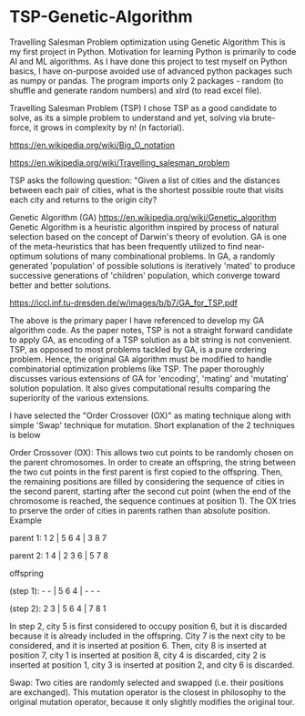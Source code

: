 # TSP-Genetic-Algorithm
Travelling Salesman Problem optimization using Genetic Algorithm
This is my first project in Python. Motivation for learning Python is primarily to code AI and ML algorithms. As I have done this project to test myself on Python basics, I have on-purpose avoided use of advanced python packages such as numpy or pandas. The program imports only 2 packages - random (to shuffle and generate random numbers) and xlrd (to read excel file).

Travelling Salesman Problem (TSP)
I chose TSP as a good candidate to solve, as its a simple problem to understand and yet, solving via brute-force, it grows in complexity by n! (n factorial).

https://en.wikipedia.org/wiki/Big_O_notation

https://en.wikipedia.org/wiki/Travelling_salesman_problem

TSP asks the following question: "Given a list of cities and the distances between each pair of cities, what is the shortest possible route that visits each city and returns to the origin city?

Genetic Algorithm (GA)
https://en.wikipedia.org/wiki/Genetic_algorithm Genetic Algorithm is a heuristic algorithm inspired by process of natural selection based on the concept of Darwin's theory of evolution. GA is one of the meta-heuristics that has been frequently utilized to find near-optimum solutions of many combinational problems. In GA, a randomly generated 'population' of possible solutions is iteratively 'mated' to produce successive generations of 'children' population, which converge toward better and better solutions.

https://iccl.inf.tu-dresden.de/w/images/b/b7/GA_for_TSP.pdf

The above is the primary paper I have referenced to develop my GA algorithm code. As the paper notes, TSP is not a straight forward candidate to apply GA, as encoding of a TSP solution as a bit string is not convenient. TSP, as opposed to most problems tackled by GA, is a pure ordering problem. Hence, the original GA algorithm must be modified to handle combinatorial optimization problems like TSP. The paper thoroughly discusses various extensions of GA for 'encoding', 'mating' and 'mutating' solution population. It also gives computational results comparing the superiority of the various extensions.

I have selected the "Order Crossover (OX)" as mating technique along with simple 'Swap' technique for mutation. Short explanation of the 2 techniques is below

Order Crossover (OX): This allows two cut points to be randomly chosen on the parent chromosomes. In order to create an offspring, the string between the two cut points in the first parent is first copied to the offspring. Then, the remaining positions are filled by considering the sequence of cities in the second parent, starting after the second cut point (when the end of the chromosome is reached, the sequence continues at position 1). The OX tries to prserve the order of cities in parents rathen than absolute position. Example

parent 1: 1 2 | 5 6 4 | 3 8 7

parent 2: 1 4 | 2 3 6 | 5 7 8

offspring

(step 1): - - | 5 6 4 | - - -

(step 2): 2 3 | 5 6 4 | 7 8 1

In step 2, city 5 is first considered to occupy position 6, but it is discarded because it is already included in the offspring. City 7 is the next city to be considered, and it is inserted at position 6. Then, city 8 is inserted at position 7, city 1 is inserted at position 8, city 4 is discarded, city 2 is inserted at position 1, city 3 is inserted at position 2, and city 6 is discarded.

Swap: Two cities are randomly selected and swapped (i.e. their positions are exchanged). This mutation operator is the closest in philosophy to the original mutation operator, because it only slightly modifies the original tour.
